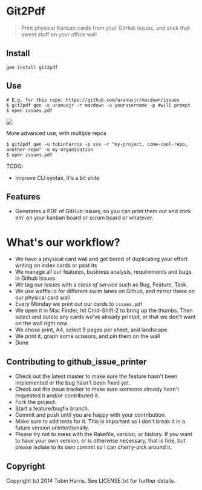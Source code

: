 # Git2Pdf

> Print physical Kanban cards from your GitHub issues, and stick that sweet stuff on your office wall

## Install

    gem install git2pdf

## Use

    # E.g. for this repo: https://github.com/uranusjr/macdown/issues
    $ git2pdf gen -o uranusjr -r macdown -u yourusername -p #will prompt
    $ open issues.pdf

![](https://agilesurface-production.s3.amazonaws.com/images/3a0a74ed696fe6fddb3a9b7a9d84d03f)

More advanced use, with multiple repos

    $ git2pdf gen -u tobinharris -p xxx -r "my-project, come-cool-repo, another-repo" -o my-organisation
    $ open issues.pdf

TODO:

* Improve CLI syntax, it's a bit shite

## Features

* Generates a PDF of GitHub issues, so you can print them out and stick em' on your kanban board or scrum board or whatever.

# What's our workflow?

* We have a physical card wall and get bored of duplicating your effort writing on index cards or post its
* We manage all our features, business analysis, requirements and bugs in Github issues
* We tag our issues with a _class of service_ such as Bug, Feature, Task.
* We use waffle.io for different swim lanes on Github, and mirror these on our physical card wall
* Every Monday we print out our cards to `issues.pdf`
* We open it in Mac Finder, hit Cmd-Shift-2 to bring up the thumbs. Then select and delete any cards we've already printed, or that we don't want on the wall right now
* We chose print, A4, select 9 pages per sheet, and landscape
* We print it, graph some scissors, and pin them on the wall
* Done

## Contributing to github_issue_printer

* Check out the latest master to make sure the feature hasn't been implemented or the bug hasn't been fixed yet.
* Check out the issue tracker to make sure someone already hasn't requested it and/or contributed it.
* Fork the project.
* Start a feature/bugfix branch.
* Commit and push until you are happy with your contribution.
* Make sure to add tests for it. This is important so I don't break it in a future version unintentionally.
* Please try not to mess with the Rakefile, version, or history. If you want to have your own version, or is otherwise necessary, that is fine, but please isolate to its own commit so I can cherry-pick around it.

## Copyright

Copyright (c) 2014 Tobin Harris. See LICENSE.txt for
further details.

